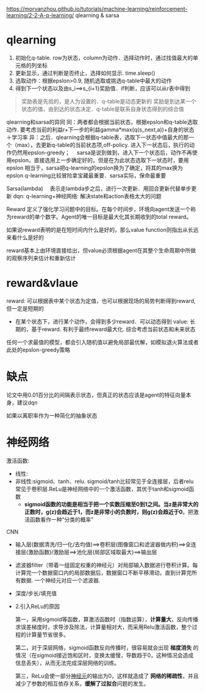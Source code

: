 
https://morvanzhou.github.io/tutorials/machine-learning/reinforcement-learning/2-2-A-q-learning/
qlearning & sarsa
# qlearning
1. 初始化q-table. row为状态，column为动作．选择动作时，通过找值最大的单元格的列坐标
2. 更新显示，通过判断是否终止，选择如何显示. time.sleep()
3. 选取动作：根据epslon>0.9, 随机选取或挑选q-table中最大的动作
4. 得到下一个状态以及由s_i==>s_{i+1}奖励值．if判断，应该可以从r表中得到
> 奖励表是先验的，是人为设置的．q-table是动态更新的
> 奖励是到达某一个状态的值，由到达的状态决定．q-table是联系自身状态得到的综合值

qlearning和sarsa的异同
同：两者都会根据当前状态，根据epslon和q-table选取动作. 要考虑当前的利益r+下一步的利益gamma*max(q(s_next,a))+自身的状态＋学习率
异：之后．qlearning会根据q-table表，选取下一状态中值最大的那一个（max），去更新q-table的当前状态项,off-policy. 进入下一状态后，执行的动作仍然用epslon-greedy；　
sarsa是说到做到，进入下一个状态后，动作不再使用epslon，直接选用上一步确定好的，但是在为此状态选取下一状态时，要用epslon
相当于，sarsa把q-learning的epslon换为了确定，将其的max换为epslon
q-learning比较冒险拿宝藏最重要．sarsa实际，保命最重要

 Sarsa(lambda) 　表示走lambda步之后，进行一次更新．用回合更新代替单步更新
 dqn: q-learning+神经网络: 解决state和action表格太大的问题

 Reward 定义了强化学习问题中的目标。在每个时间步，环境向agent发送一个称为reward的单个数字。Agent的唯一目标是最大化其长期收到的total reward。

 如果说reward表明的是在短时间内什么是好的，那么value function则指出从长远来看什么是好的

 reward基本上由环境直接给出，但value必须根据agent在其整个生命周期中所做的观察序列来估计和重新估计

# reward&vlaue
reward: 可以根据表中某个状态为定值，也可以根据现场的局势判断得到reward, 但一定是短期的
- 在某个状态下，进行某个动作，会得到多少reward．可以动态得到
  value: 长期的，基于reward. 有利于最终reward最大化. 综合考虑当前状态和未来状态

任何一个求最值的模型，都会引入随机值以避免局部最优解，如模拟退火算法或者此处的epslon-greedy策略

# 缺点

论文中用0.01百分比的间隔表示状态，但真正的状态应该是agent的特征向量本身，建议dqn

如果以离职率作为一种简化的抽象状态

# 神经网络

激活函数:

- 线性:
- 非线性:sigmoid、tanh、relu. sigmoid/tanh比较常见于全连接层，后者relu常见于卷积层.ReLu是神经网络中的一个激活函数，其优于tanh和sigmoid函数
  - **sigmoid函数的功能是相当于把一个实数压缩至0到1之间。当z是非常大的正数时，g(z)会趋近于1，而z是非常小的负数时，则g(z)会趋近于0**。把激活函数看作一种“分类的概率”

CNN

- 输入层(数据清洗/归一化/去均值)==>卷积层(图像窗口和滤波器做内积)==>全连接层(激励函数)/激励层==>池化层(局部区域取最大)==>输出层

- 滤波器filter（带着一组固定权重的神经元）对局部输入数据进行卷积计算。每计算完一个数据窗口内的局部数据后，数据窗口不断平移滑动，直到计算完所有数据. 一个神经元对应一个滤波器.

- 深度/步长/填充值

- 2.引入ReLu的原因

  第一，采用sigmoid等函数，算激活函数时（指数运算），**计算量大**，反向传播求误差梯度时，求导涉及除法，计算量相对大，而采用Relu激活函数，整个过程的计算量节省很多。

  第二，对于深层网络，sigmoid函数反向传播时，很容易就会出现 **梯度消失** 的情况（在sigmoid接近饱和区时，变换太缓慢，导数趋于0，这种情况会造成信息丢失），从而无法完成深层网络的训练。

  第三，ReLu会使一部分[神经元](https://www.baidu.com/s?wd=%E7%A5%9E%E7%BB%8F%E5%85%83&tn=24004469_oem_dg&rsv_dl=gh_pl_sl_csd)的输出为0，这样就造成了 **网络的稀疏性**，并且减少了参数的相互依存关系，**缓解了过拟合**问题的发生。